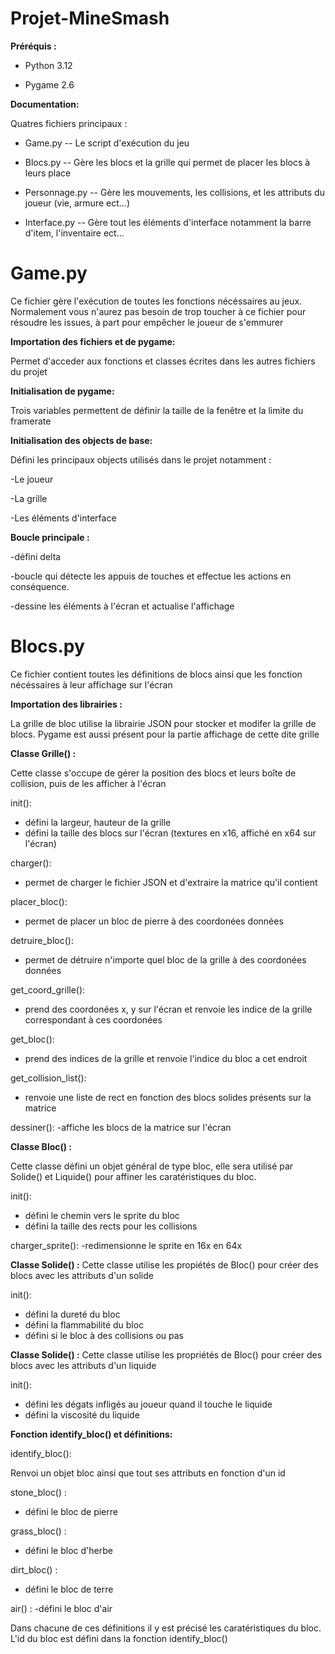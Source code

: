 # Projet-MineSmash

**Préréquis :**

  - Python 3.12
  
  - Pygame 2.6

**Documentation:**

  Quatres fichiers principaux :
  
  - Game.py -- Le script d'exécution du jeu
  
  - Blocs.py -- Gère les blocs et la grille qui permet de placer les blocs à leurs place

  - Personnage.py -- Gère les mouvements, les collisions, et les attributs du joueur (vie, armure ect...)

  - Interface.py -- Gère tout les éléments d'interface notamment la barre d'item, l'inventaire ect...

# Game.py

Ce fichier gère l'exécution de toutes les fonctions nécéssaires au jeux. Normalement vous n'aurez pas besoin de trop toucher à ce fichier pour résoudre les issues, à part pour empêcher le joueur de s'emmurer

  **Importation des fichiers et de pygame:**
  
  Permet d'acceder aux fonctions et classes écrites dans les autres fichiers du projet
    
  **Initialisation de pygame:**

  Trois variables permettent de définir la taille de la fenêtre et la limite du framerate

  **Initialisation des objects de base:**

  Défini les principaux objects utilisés dans le projet notamment :

  -Le joueur

  -La grille 

  -Les éléments d'interface

  **Boucle principale :**

  -défini delta

  -boucle qui détecte les appuis de touches et effectue les actions en conséquence.

  -dessine les éléments à l'écran et actualise l'affichage

# Blocs.py

Ce fichier contient toutes les définitions de blocs ainsi que les fonction nécéssaires à leur affichage sur l'écran

  **Importation des librairies :**
  
  La grille de bloc utilise la librairie JSON pour stocker et modifer la grille de blocs.
  Pygame est aussi présent pour la partie affichage de cette dite grille

  **Classe Grille() :**
  
  Cette classe s'occupe de gérer la position des blocs et leurs boîte de collision, puis de les afficher à l'écran
  
  init():
  - défini la largeur, hauteur de la grille
  - défini la taille des blocs sur l'écran (textures en x16, affiché en x64 sur l'écran)

  charger():
  - permet de charger le fichier JSON et d'extraire la matrice qu'il contient

  placer_bloc():
  - permet de placer un bloc de pierre à des coordonées données

  detruire_bloc():
  - permet de détruire n'importe quel bloc de la grille à des coordonées données

  get_coord_grille():
  - prend des coordonées x, y sur l'écran et renvoie les indice de la grille correspondant à ces coordonées

  get_bloc():
  - prend des indices de la grille et renvoie l'indice du bloc a cet endroit

  get_collision_list():
  - renvoie une liste de rect en fonction des blocs solides présents sur la matrice

  dessiner():
  -affiche les blocs de la matrice sur l'écran 

  **Classe Bloc() :**

  Cette classe défini un objet général de type bloc, elle sera utilisé par Solide() et Liquide() pour affiner les caratéristiques du bloc.

  init():
  - défini le chemin vers le sprite du bloc
  - défini la taille des rects pour les collisions

  charger_sprite():
  -redimensionne le sprite en 16x en 64x

  **Classe Solide() :**
  Cette classe utilise les propiétés de Bloc() pour créer des blocs avec les attributs d'un solide

  init():
  - défini la dureté du bloc
  - défini la flammabilité du bloc
  - défini si le bloc à des collisions ou pas

  **Classe Solide() :**
  Cette classe utilise les propriétés de Bloc() pour créer des blocs avec les attributs d'un liquide

  init():
  - défini les dégats infligés au joueur quand il touche le liquide
  - défini la viscosité du liquide

  **Fonction identify_bloc() et définitions:**

  identify_bloc():
  
  Renvoi un objet bloc ainsi que tout ses attributs en fonction d'un id

  stone_bloc() :
  - défini le bloc de pierre
    
  grass_bloc() :
  - défini le bloc d'herbe

  dirt_bloc() :
  - défini le bloc de terre

  air() :
  -défini le bloc d'air

  Dans chacune de ces définitions il y est précisé les caratéristiques du bloc.
  L'id du bloc est défini dans la fonction identify_bloc()
